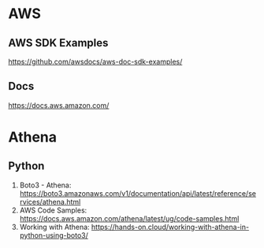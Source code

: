 # AWS #
## AWS SDK Examples ##
https://github.com/awsdocs/aws-doc-sdk-examples/

## Docs ##
https://docs.aws.amazon.com/




# Athena #
## Python ##
1. Boto3 - Athena: https://boto3.amazonaws.com/v1/documentation/api/latest/reference/services/athena.html
2. AWS Code Samples: https://docs.aws.amazon.com/athena/latest/ug/code-samples.html
3. Working with Athena: https://hands-on.cloud/working-with-athena-in-python-using-boto3/
